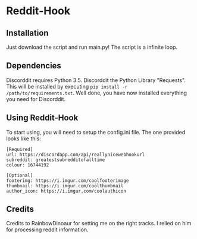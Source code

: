 # Reddit-Hook

## Installation
Just download the script and run main.py! The script is a infinite loop.

## Dependencies
Discorddit requires Python 3.5. Discorddit the Python Library "Requests". This will be installed by executing `pip install -r /path/to/requirements.txt`. Well done, you have now installed everything you need for Discorddit.

## Using Reddit-Hook
To start using, you will need to setup the config.ini file. The one provided looks like this:

```
[Required]
url: https://discordapp.com/api/reallynicewebhookurl
subreddit: greatestsubredditofalltime
colour: 16744192

[Optional]
footerimg: https://i.imgur.com/coolfooterimage
thumbnail: https://i.imgur.com/coolthumbnail
author_icon: https://i.imgur.com/coolauthicon
```

## Credits

Credits to RainbowDinoaur for setting me on the right tracks. I relied on him for processing reddit information.
